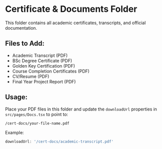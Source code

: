 # Certificate & Documents Folder

This folder contains all academic certificates, transcripts, and official documentation.

## Files to Add:
- Academic Transcript (PDF)
- BSc Degree Certificate (PDF)
- Golden Key Certification (PDF)
- Course Completion Certificates (PDF)
- CV/Resume (PDF)
- Final Year Project Report (PDF)

## Usage:
Place your PDF files in this folder and update the `downloadUrl` properties in `src/pages/Docs.tsx` to point to:
```
/cert-docs/your-file-name.pdf
```

Example:
```javascript
downloadUrl: '/cert-docs/academic-transcript.pdf'
```




